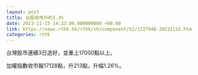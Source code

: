 ```yaml
---
layout: post
title: 台股收市升約1.3%
date: 2023-11-15 14:23:06.000000000 +08:00
link: https://news.rthk.hk/rthk/ch/component/k2/1727946-20231115.htm
categories: rthk
---
```


台灣股市連續3日造好，並重上17000點以上。

加權指數收市報17128點，升213點，升幅1.26%。
